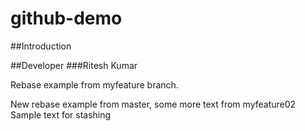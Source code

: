 # github-demo

##Introduction

##Developer
###Ritesh Kumar

Rebase example from myfeature branch.

New rebase example from master, some more text from myfeature02
Sample text for stashing
